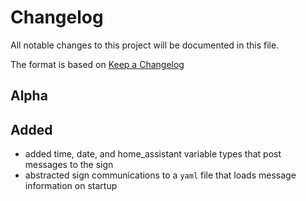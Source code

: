 # Changelog

All notable changes to this project will be documented in this file.

The format is based on [Keep a Changelog](https://keepachangelog.com/en/1.0.0/)

## Alpha

## Added

- added time, date, and home_assistant variable types that post messages to the sign
- abstracted sign communications to a `yaml` file that loads message information on startup
